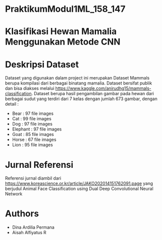# PraktikumModul1ML_158_147

# Klasifikasi Hewan Mamalia Menggunakan Metode CNN

# Deskripsi Dataset
Dataset yang digunakan dalam project ini merupakan Dataset Mammals berupa kompilasi dari berbagai binatang mamalia. Dataset bersifat publik dan bisa diakses melalui https://www.kaggle.com/anirudhg15/mammals-classification. Dataset berupa hasil pengambilan gambar pada hewan dari berbagai sudut yang terdiri dari 7 kelas dengan jumlah 673 gambar, dengan detail :

  -  Bear     : 97 file images
  -  Cat      : 99 file images
  -  Dog      : 97 file images
  -  Elephant : 97 file images
  -  Goat     : 85 file images
  -  Horse    : 67 file images
  -  Lion     : 95 file images

# Jurnal Referensi
Referensi jurnal diambil dari https://www.koreascience.or.kr/article/JAKO202014151762091.page yang berjudul Animal Face Classification using Dual Deep Convolutional Neural Network

# Authors
- Dina Ardilia Permana
- Aisah Alfiyatus R
